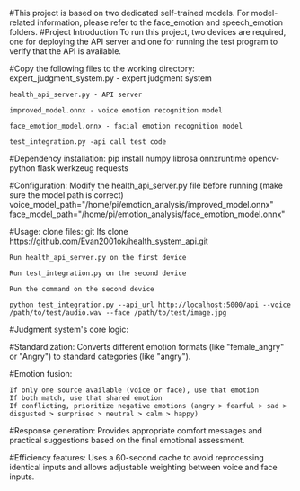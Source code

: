 #This project is based on two dedicated self-trained models. For model-related information, please refer to the face_emotion and speech_emotion folders.
#Project Introduction
	To run this project, two devices are required, one for deploying the API server and one for running the test program to verify that the API is available.

#Copy the following files to the working directory:
	expert_judgment_system.py - expert judgment system

	health_api_server.py - API server

	improved_model.onnx - voice emotion recognition model

	face_emotion_model.onnx - facial emotion recognition model

	test_integration.py -api call test code

#Dependency installation:
	pip install numpy librosa onnxruntime opencv-python flask werkzeug requests

#Configuration:
	Modify the health_api_server.py file before running (make sure the model path is correct)
	voice_model_path="/home/pi/emotion_analysis/improved_model.onnx"
	face_model_path="/home/pi/emotion_analysis/face_emotion_model.onnx"

#Usage:
	clone files: git lfs clone https://github.com/Evan2001ok/health_system_api.git
 
	Run health_api_server.py on the first device
 
	Run test_integration.py on the second device
 
	Run the command on the second device
 
	python test_integration.py --api_url http://localhost:5000/api --voice /path/to/test/audio.wav --face /path/to/test/image.jpg


 #Judgment system's core logic:

#Standardization: 
	Converts different emotion formats (like "female_angry" or "Angry") to standard categories (like "angry").

#Emotion fusion:

	If only one source available (voice or face), use that emotion
	If both match, use that shared emotion
	If conflicting, prioritize negative emotions (angry > fearful > sad > disgusted > surprised > neutral > calm > happy)


#Response generation: 
	Provides appropriate comfort messages and practical suggestions based on the final emotional assessment.

#Efficiency features: 
	Uses a 60-second cache to avoid reprocessing identical inputs and allows adjustable weighting between voice and face inputs.


